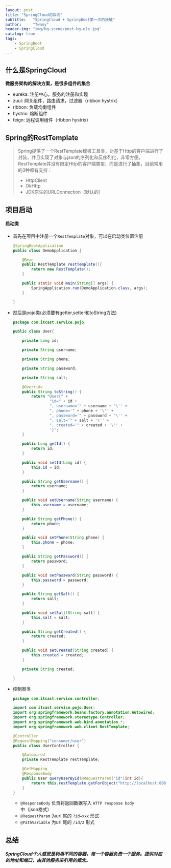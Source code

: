 ```yaml
---
layout: post
title: "SpringCloud初踩坑"
subtitle:   "SpringCloud + SpringBoot第一次的接触"
author:     "Twany"
header-img: "img/bg-scene/post-bg-ele.jpg"
catalog: true
tags:
    - SpringBoot
    - SpringCloud
---
```


## 什么是SpringCloud
**微服务架构的解决方案，是很多组件的集合**

- eureka: 注册中心，服务的注册和实现
- zuul: 网关组件，路由请求，过滤器（ribbon hystrix）
- ribbon: 负载均衡组件
- hystrix: 熔断组件
- feign: 远程调用组件（ribbon hystrix）
## Spring的RestTemplate
> Spring提供了一个RestTemplate模板工具类，对基于Http的客户端进行了封装，并且实现了对象与json的序列化和反序列化，非常方便。RestTemplate并没有限定Http的客户端类型，而是进行了抽象，目前常用的3种都有支持：
> - HttpClient
> - OkHttp
> - JDK原生的URLConnection（默认的）

## 项目启动
#### 启动类
- 首先在项目中注册一个`RestTemplate`对象，可以在启动类位置注册
    ```java
    @SpringBootApplication
    public class DemoApplication {

        @Bean
        public RestTemplate restTemplate(){
            return new RestTemplate();
        }

        public static void main(String[] args) {
            SpringApplication.run(DemoApplication.class, args);
        }

    }
    ```

- 然后是pojo类(必须要有getter,setter和toString方法)
    ```java
    package com.itcast.service.pojo;

    public class User{

        private Long id;

        private String username;

        private String phone;

        private String password;

        private String salt;

        @Override
        public String toString() {
            return "User{" +
                    "id=" + id +
                    ", username='" + username + '\'' +
                    ", phone='" + phone + '\'' +
                    ", password='" + password + '\'' +
                    ", salt='" + salt + '\'' +
                    ", created='" + created + '\'' +
                    '}';
        }

        public Long getId() {
            return id;
        }

        public void setId(Long id) {
            this.id = id;
        }

        public String getUsername() {
            return username;
        }

        public void setUsername(String username) {
            this.username = username;
        }

        public String getPhone() {
            return phone;
        }

        public void setPhone(String phone) {
            this.phone = phone;
        }

        public String getPassword() {
            return password;
        }

        public void setPassword(String password) {
            this.password = password;
        }

        public String getSalt() {
            return salt;
        }

        public void setSalt(String salt) {
            this.salt = salt;
        }

        public String getCreated() {
            return created;
        }

        public void setCreated(String created) {
            this.created = created;
        }

        private String created;

    }
    ```

- 控制器类
    ```java
    package com.itcast.service.controller;

    import com.itcast.service.pojo.User;
    import org.springframework.beans.factory.annotation.Autowired;
    import org.springframework.stereotype.Controller;
    import org.springframework.web.bind.annotation.*;
    import org.springframework.web.client.RestTemplate;

    @Controller
    @RequestMapping("consumer/user")
    public class UserController {

        @Autowired
        private RestTemplate restTemplate;

        @GetMapping
        @ResponseBody
        public User queryUserById(@RequestParam("id")int id){
            return this.restTemplate.getForObject("http://localhost:8081/user/" + id, User.class);
        }
    }

    ```
    - `@ResponseBody` 负责将返回数据写入 `HTTP response body` 中（json格式）
    - `@RequestParam` 为url 尾的 `?id=xxx` 形式
    - `@PathVariable` 为url 尾的 `/id/2` 形式

## 总结
##### SpringCloud个人感觉是利用不同的容器，每一个容器负责一个服务。提供对应的地址和端口，由其他服务来引用的概念。